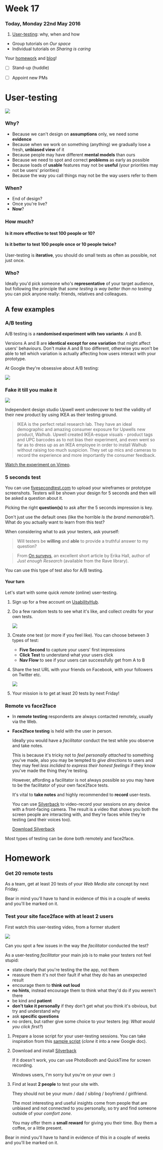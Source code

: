 # Week 17

### Today, Monday 22nd May 2016

1. [User-testing](#user-testing): why, when and how
* Group tutorials on *Our space* 
* Individual tutorials on *Sharing is caring*

Your [homework](#homework) and [blog](#blog)!

- [ ] Stand-up (huddle)
- [ ] Appoint new PMs


# User-testing

[![](assets/guinea-pig.jpg)](http://www.phrases.org.uk/meanings/guinea-pig.html)

### Why?

* Because we can't design on **assumptions** only, we need some **evidence**
* Because when we work on something (anything) we gradually lose a fresh, **unbiased view** of it
* Because people may have different **mental models** than ours
* Because we need to spot and correct **problems** as early as possible
* Because loads of **usable** features may not be **useful** (your priorities may not be users' priorities)
* Because the way you call things may not be the way users refer to them 

### When?

* End of design?
* Once you're live?
* **Now**?

### How much?

#### Is it more effective to test 100 people or 10?

#### Is it better to test 100 people once or 10 people twice? 

<!-- Test many times, few people at a time -->

User-testing is **iterative**, you should do small tests as often as possible, not just once.

### Who?

Ideally you'd pick someone who's **representative** of your target audience, but following the principle that *some testing is way better than no testing* you can pick anyone really: friends, relatives and colleagues.

## A few examples

### A/B testing

A/B testing is a **randomised experiment with two variants**: A and B. 

Versions A and B are **identical except for one variation** that might affect users' behaviours. Don't make A and B too different, otherwise you won't be able to tell which variation is actually affecting how users interact with your prototype.

<!--You can A/B test both digital and physical prototypes.-->

<!-- Click the image for a slide show on how Google tested millions of shades of blue to optimise their traffic and click through rate -->

At Google they're obsessive about A/B testing:

[![](assets/google-ab-testing.png)](http://www.slideshare.net/andrew_null/metrics-driven-design-by-joshua-porter/4-Doug_Bowman_on_Design_at)

### Fake it till you make it

<!--Hack IKEA-->

[![](assets/hack-ikea.png)](https://vimeo.com/79313674)

Independent design studio Upwell went undercover to test the validity of their new product by using IKEA as their testing ground.

> IKEA is the perfect retail research lab. They have an ideal demographic and amazing consumer exposure for Upwells new product, Walhub. Upwell created IKEA-esque visuals - product tags and UPC barcodes as to not bias their experiment, and even went so far as to dress up as an IKEA employee in order to install Walhub without raising too much suspicion. They set up mics and cameras to record the experience and more importantly the consumer feedback.

[Watch the experiment on Vimeo](https://vimeo.com/79313674).

### 5 seconds test

You can use [fivesecondtest.com](http://fivesecondtest.com) to upload your wireframes or prototype screenshots. Testers will be shown your design for 5 seconds and then will be asked a question about it.

Picking the right **question(s)** to ask after the 5 seconds impression is key.

Don't just use the default ones (like the horrible *Is the brand memorable?*). What do you actually want to learn from this test? 

When considering what to ask your testers, ask yourself:

> Will testers be **willing** and **able** to provide a truthful answer to my question?

> From [On surveys](https://medium.com/research-things/on-surveys-5a73dda5e9a0#.3vujbmw95), an excellent short article by Erika Hall, author of *Just enough Research* (available from the Rave library). 

You can use this type of test also for A/B testing.

#### Your turn

Let's start with some quick *remote* (online) user-testing.

1. Sign up for a free account on [UsabilityHub](https://usabilityhub.com/users/sign_up).
2. Do a few random tests to see what it's like, and collect *credits* for your own tests.

	![](assets/usabilityhub-random-test.png)
3. Create one test (or more if you feel like). You can choose between 3 types of test:

	* **Five Second** to capture your users' first impressions
	* **Click Test** to understand what your users click
	* **Nav Flow** to see if your users can successfully get from A to B
4. Share the test URL with your friends on Facebook, with your followers on Twitter etc. 
	
	![](assets/usabilit-hub-recruit.png) 
5. Your mission is to get at least 20 tests by next Friday!


<!--
## Types of user-testing

### Quantitative vs qualitative

* **Quantitative** testing is used to observe and measure behaviour, generally resulting in statistical data. 

	**Surveys**, **tree testing** and **analytics** are quantitative methods. 

* **Qualitative** testing is used to gather insights on what users are experiencing when they behave or why.

	**Interviews** and **lab testing** are the most common qualitative methods. 	
-->

### Remote vs face2face

* In **remote testing** respondents are always contacted remotely, usually via the Web.

* **Face2face testing** is held with the user in person. 

	Ideally you would have a *facilitator* conduct the test while you observe and take notes. 

	This is because it's tricky not to *feel personally attached* to something you've made, also you may be tempted to *give directions* to users and they may feel *less inclided to express their honest feelings* if they know you've made the thing they're testing. 

	However, affording a facilitator is not always possible so you may have to be the facilitator of your own face2face tests.

	It's vital to **take notes** and highly recommended to **record** user-tests. 

	You can use [Silverback](http://silverbackapp.com) to video-record your sessions on any device with a front-facing camera. The result is a video that shows you both the screen people are interacting with, and they're faces while they're testing (and their voices too).

	[Download Silverback](http://silverback.s3.amazonaws.com/silverback2.zip)

Most types of testing can be done both remotely and face2face.





# Homework

### Get 20 remote tests

As a team, get at least 20 tests of your *Web Media site* concept by next Friday.

Bear in mind you'll have to hand in evidence of this in a couple of weeks and you'll be marked on it.

### Test your site face2face with at least 2 users

First watch this user-testing video, from a former student

[![](https://raw.githubusercontent.com/RavensbourneWebMedia/WEB14204/master/sessions/assets/silverback-user-testing-sample.png)](https://drive.google.com/file/d/0B01q99xxaTw_Mk5Ua3pyOVJzSFU/view?usp=sharing)

Can you spot a few issues in the way the *facilitator* conducted the test?

<!-- 

	* Explained testers what the app is about, instead of asking them
	* Think out loud if you can
	* What is the point of this test?
	* Facebook tab open before you show the actual thing
	* If there's something important in the bottom-right corner of your screen, it would be better if it wasn't hidden in the final video
	
 -->
 
As a user-testing *facilitator* your main job is to make your testers not feel stupid:

* state clearly that you're testing the the app, not them
* reassure them it's not their fault if what they do has an unexpected result
* encourage them to **think out loud**
* **no hints**, instead encourage them to think what they'd do if you weren't there
* be kind and **patient** 
* **don't take it personally** if they don't get what you think it's obvious, but try and understand why
* ask **specific questions**
* no orders, but rather give some choice to your testers (eg: *What would you click first?*)

<!-- -->

1. Prepare a loose script for your user-testing sessions. You can take inspiration from this [sample script](https://docs.google.com/document/d/17IuAMJojz0dlvBFh7QBDBgUWun2NyRZ6hlRwLdqYcH0/edit?usp=sharing) (*clone* it into a new Google doc).
2. Download and install [Silverback](http://silverbackapp.com)

	If it doesn't work, you can use PhotoBooth and QuickTime for screen recording.

	Windows users, I'm sorry but you're on your own :)
3. Find at least **2 people** to test your site with. 

	They should not be your mum / dad / sibling / boyfriend / girlfriend. 

	The most interesting and useful insights come from people that are unbiased and not connected to you personally, so try and find someone outside of your *comfort zone*.

	You may offer them a **small reward** for giving you their time. Buy them a coffee, or a little present.

Bear in mind you'll have to hand in evidence of this in a couple of weeks and you'll be marked on it.


